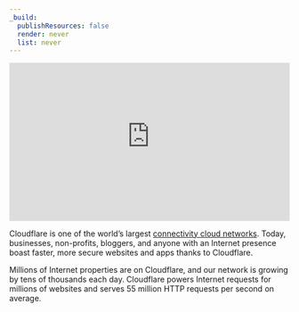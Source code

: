 ```yaml
---
_build:
  publishResources: false
  render: never
  list: never
---
```


<div style="position: relative; padding-top: 56.25%;">
    <iframe
        src="https://customer-1mwganm1ma0xgnmj.cloudflarestream.com/bdf5733bed92deded731efee29b2346f/iframe?letterboxColor=transparent&preload=true&poster=https%3A%2F%2Fcustomer-1mwganm1ma0xgnmj.cloudflarestream.com%2Fbdf5733bed92deded731efee29b2346f%2Fthumbnails%2Fthumbnail.jpg%3Ftime%3D70s"
        style="border: none; position: absolute; top: 0; left: 0; height: 100%; width: 100%;"
        allow="accelerometer; gyroscope; autoplay; encrypted-media; picture-in-picture;"
        allowfullscreen="true">
    </iframe>
</div>

Cloudflare is one of the world’s largest [connectivity cloud networks](https://blog.cloudflare.com/welcome-to-connectivity-cloud). Today, businesses, non-profits, bloggers, and anyone with an Internet presence boast faster, more secure websites and apps thanks to Cloudflare.

Millions of Internet properties are on Cloudflare, and our network is growing by tens of thousands each day. Cloudflare powers Internet requests for millions of websites and serves 55 million HTTP requests per second on average.
